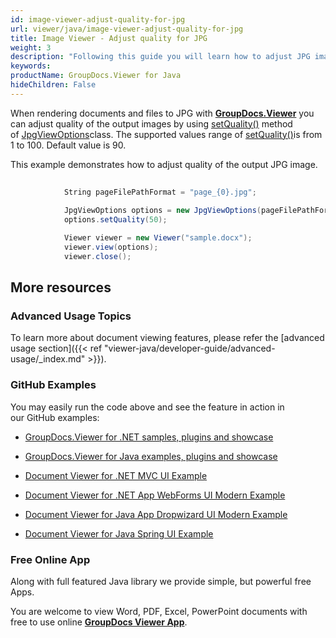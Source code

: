 ```yaml
---
id: image-viewer-adjust-quality-for-jpg
url: viewer/java/image-viewer-adjust-quality-for-jpg
title: Image Viewer - Adjust quality for JPG
weight: 3
description: "Following this guide you will learn how to adjust JPG images quality when viewing documents with Image Viewer by GroupDocs."
keywords: 
productName: GroupDocs.Viewer for Java
hideChildren: False
---
```

When rendering documents and files to JPG with [**GroupDocs.Viewer**](https://products.groupdocs.com/viewer/java) you can adjust quality of the output images by using [setQuality()](https://apireference.groupdocs.com/java/viewer/com.groupdocs.viewer.options/JpgViewOptions#setQuality(byte)) method of [JpgViewOptions](https://apireference.groupdocs.com/java/viewer/com.groupdocs.viewer.options/JpgViewOptions)class. The supported values range of [setQuality()](https://apireference.groupdocs.com/java/viewer/com.groupdocs.viewer.options/JpgViewOptions#setQuality(byte))is from 1 to 100. Default value is 90.

This example demonstrates how to adjust quality of the output JPG image.

```csharp
 			
            String pageFilePathFormat = "page_{0}.jpg";
            
            JpgViewOptions options = new JpgViewOptions(pageFilePathFormat);
			options.setQuality(50);

			Viewer viewer = new Viewer("sample.docx");
			viewer.view(options);
			viewer.close();
```

## More resources

### Advanced Usage Topics

To learn more about document viewing features, please refer the [advanced usage section]({{< ref "viewer-java/developer-guide/advanced-usage/_index.md" >}}).

### GitHub Examples

You may easily run the code above and see the feature in action in our GitHub examples:

*   [GroupDocs.Viewer for .NET samples, plugins and showcase](https://github.com/groupdocs-viewer/GroupDocs.Viewer-for-.NET)
    
*   [GroupDocs.Viewer for Java examples, plugins and showcase](https://github.com/groupdocs-viewer/GroupDocs.Viewer-for-Java)
    
*   [Document Viewer for .NET MVC UI Example](https://github.com/groupdocs-viewer/GroupDocs.Viewer-for-.NET-MVC) 
    
*   [Document Viewer for .NET App WebForms UI Modern Example](https://github.com/groupdocs-viewer/GroupDocs.Viewer-for-.NET-WebForms)
    
*   [Document Viewer for Java App Dropwizard UI Modern Example](https://github.com/groupdocs-viewer/GroupDocs.Viewer-for-Java-Dropwizard)
    
*   [Document Viewer for Java Spring UI Example](https://github.com/groupdocs-viewer/GroupDocs.Viewer-for-Java-Spring)
    

### Free Online App

Along with full featured Java library we provide simple, but powerful free Apps.

You are welcome to view Word, PDF, Excel, PowerPoint documents with free to use online **[GroupDocs Viewer App](https://products.groupdocs.app/viewer)**.
